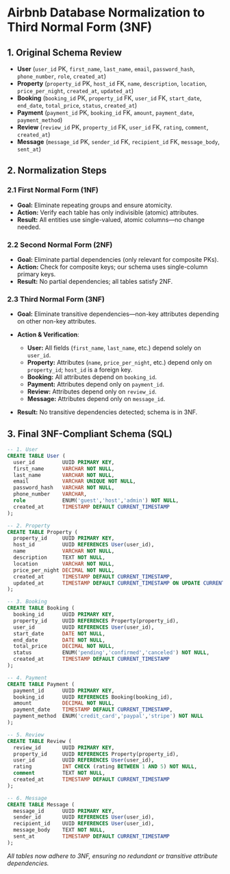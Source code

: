 # Airbnb Database Normalization to Third Normal Form (3NF)

## 1. Original Schema Review

* **User** (`user_id` PK, `first_name`, `last_name`, `email`, `password_hash`, `phone_number`, `role`, `created_at`)
* **Property** (`property_id` PK, `host_id` FK, `name`, `description`, `location`, `price_per_night`, `created_at`, `updated_at`)
* **Booking** (`booking_id` PK, `property_id` FK, `user_id` FK, `start_date`, `end_date`, `total_price`, `status`, `created_at`)
* **Payment** (`payment_id` PK, `booking_id` FK, `amount`, `payment_date`, `payment_method`)
* **Review** (`review_id` PK, `property_id` FK, `user_id` FK, `rating`, `comment`, `created_at`)
* **Message** (`message_id` PK, `sender_id` FK, `recipient_id` FK, `message_body`, `sent_at`)

## 2. Normalization Steps

### 2.1 First Normal Form (1NF)

* **Goal:** Eliminate repeating groups and ensure atomicity.
* **Action:** Verify each table has only indivisible (atomic) attributes.
* **Result:** All entities use single-valued, atomic columns—no change needed.

### 2.2 Second Normal Form (2NF)

* **Goal:** Eliminate partial dependencies (only relevant for composite PKs).
* **Action:** Check for composite keys; our schema uses single-column primary keys.
* **Result:** No partial dependencies; all tables satisfy 2NF.

### 2.3 Third Normal Form (3NF)

* **Goal:** Eliminate transitive dependencies—non-key attributes depending on other non-key attributes.
* **Action & Verification**:

  * **User:** All fields (`first_name`, `last_name`, etc.) depend solely on `user_id`.
  * **Property:** Attributes (`name`, `price_per_night`, etc.) depend only on `property_id`; `host_id` is a foreign key.
  * **Booking:** All attributes depend on `booking_id`.
  * **Payment:** Attributes depend only on `payment_id`.
  * **Review:** Attributes depend only on `review_id`.
  * **Message:** Attributes depend only on `message_id`.
* **Result:** No transitive dependencies detected; schema is in 3NF.

## 3. Final 3NF-Compliant Schema (SQL)

```sql
-- 1. User
CREATE TABLE User (
  user_id         UUID PRIMARY KEY,
  first_name      VARCHAR NOT NULL,
  last_name       VARCHAR NOT NULL,
  email           VARCHAR UNIQUE NOT NULL,
  password_hash   VARCHAR NOT NULL,
  phone_number    VARCHAR,
  role            ENUM('guest','host','admin') NOT NULL,
  created_at      TIMESTAMP DEFAULT CURRENT_TIMESTAMP
);

-- 2. Property
CREATE TABLE Property (
  property_id     UUID PRIMARY KEY,
  host_id         UUID REFERENCES User(user_id),
  name            VARCHAR NOT NULL,
  description     TEXT NOT NULL,
  location        VARCHAR NOT NULL,
  price_per_night DECIMAL NOT NULL,
  created_at      TIMESTAMP DEFAULT CURRENT_TIMESTAMP,
  updated_at      TIMESTAMP DEFAULT CURRENT_TIMESTAMP ON UPDATE CURRENT_TIMESTAMP
);

-- 3. Booking
CREATE TABLE Booking (
  booking_id      UUID PRIMARY KEY,
  property_id     UUID REFERENCES Property(property_id),
  user_id         UUID REFERENCES User(user_id),
  start_date      DATE NOT NULL,
  end_date        DATE NOT NULL,
  total_price     DECIMAL NOT NULL,
  status          ENUM('pending','confirmed','canceled') NOT NULL,
  created_at      TIMESTAMP DEFAULT CURRENT_TIMESTAMP
);

-- 4. Payment
CREATE TABLE Payment (
  payment_id      UUID PRIMARY KEY,
  booking_id      UUID REFERENCES Booking(booking_id),
  amount          DECIMAL NOT NULL,
  payment_date    TIMESTAMP DEFAULT CURRENT_TIMESTAMP,
  payment_method  ENUM('credit_card','paypal','stripe') NOT NULL
);

-- 5. Review
CREATE TABLE Review (
  review_id       UUID PRIMARY KEY,
  property_id     UUID REFERENCES Property(property_id),
  user_id         UUID REFERENCES User(user_id),
  rating          INT CHECK (rating BETWEEN 1 AND 5) NOT NULL,
  comment         TEXT NOT NULL,
  created_at      TIMESTAMP DEFAULT CURRENT_TIMESTAMP
);

-- 6. Message
CREATE TABLE Message (
  message_id      UUID PRIMARY KEY,
  sender_id       UUID REFERENCES User(user_id),
  recipient_id    UUID REFERENCES User(user_id),
  message_body    TEXT NOT NULL,
  sent_at         TIMESTAMP DEFAULT CURRENT_TIMESTAMP
);
```

*All tables now adhere to 3NF, ensuring no redundant or transitive attribute dependencies.*

